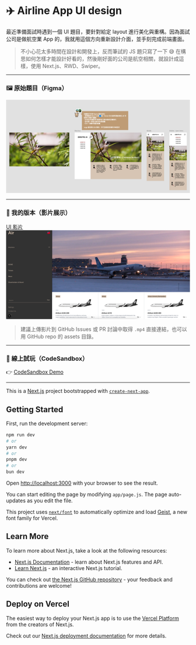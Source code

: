 # ✈️ Airline App UI design

最近準備面試時遇到一個 UI 題目，要針對給定 layout 進行美化與重構。因為面試公司是做航空業 App 的，我就用這個方向重新設計介面，並手刻完成前端畫面。

> 不小心花太多時間在設計和開發上，反而筆試的 JS 題只寫了一下 😅
> 在構思如何怎樣才能設計好看的，然後剛好面的公司是航空相關，就設計成這樣，使用 Next.js、RWD、Swiper。

---

### 🖼 原始題目（Figma）

![原始題目](https://github.com/linyuhao8/airplane-website/blob/main/public/原始考題.png)

---

### 🎥 我的版本（影片展示）

[UI 影片](https://github.com/linyuhao8/airplane-website/blob/main/public/原始考題.png)
![UI](https://github.com/linyuhao8/airplane-website/blob/main/public/ui.png)

> 建議上傳影片到 GitHub Issues 或 PR 討論中取得 `.mp4` 直接連結，也可以用 GitHub repo 的 assets 目錄。

---

### 🚀 線上試玩（CodeSandbox）

👉 [CodeSandbox Demo](https://codesandbox.io/p/github/linyuhao8/airplane-website/main?import=true&embed=1)

---

This is a [Next.js](https://nextjs.org) project bootstrapped with [`create-next-app`](https://github.com/vercel/next.js/tree/canary/packages/create-next-app).

## Getting Started

First, run the development server:

```bash
npm run dev
# or
yarn dev
# or
pnpm dev
# or
bun dev
```

Open [http://localhost:3000](http://localhost:3000) with your browser to see the result.

You can start editing the page by modifying `app/page.js`. The page auto-updates as you edit the file.

This project uses [`next/font`](https://nextjs.org/docs/app/building-your-application/optimizing/fonts) to automatically optimize and load [Geist](https://vercel.com/font), a new font family for Vercel.

## Learn More

To learn more about Next.js, take a look at the following resources:

- [Next.js Documentation](https://nextjs.org/docs) - learn about Next.js features and API.
- [Learn Next.js](https://nextjs.org/learn) - an interactive Next.js tutorial.

You can check out [the Next.js GitHub repository](https://github.com/vercel/next.js) - your feedback and contributions are welcome!

## Deploy on Vercel

The easiest way to deploy your Next.js app is to use the [Vercel Platform](https://vercel.com/new?utm_medium=default-template&filter=next.js&utm_source=create-next-app&utm_campaign=create-next-app-readme) from the creators of Next.js.

Check out our [Next.js deployment documentation](https://nextjs.org/docs/app/building-your-application/deploying) for more details.

